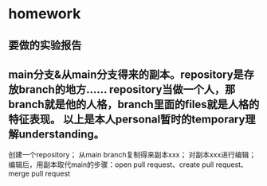 # homework
要做的实验报告
------------------------------
main分支&从main分支得来的副本。repository是存放branch的地方……
repository当做一个人，那branch就是他的人格，branch里面的files就是人格的特征表现。
以上是本人personal暂时的temporary理解understanding。
--------------------------------------------------
创建一个repository；
从main branch复制得来副本xxx；
对副本xxx进行编辑；
编辑后，用副本取代main的步骤：open pull request、create pull request、merge pull request
